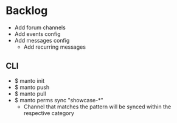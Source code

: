 # Backlog

- Add forum channels
- Add events config
- Add messages config
  - Add recurring messages

## CLI

- $ manto init
- $ manto push
- $ manto pull
- $ manto perms sync "showcase-*"
  - Channel that matches the pattern will be synced within the respective category